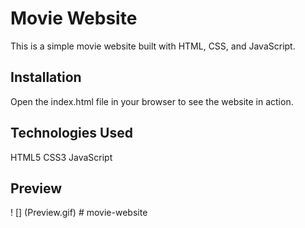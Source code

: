 <h1> Movie Website </h1>
This is a simple movie website built with HTML, CSS, and JavaScript.

<h2>Installation</h2>
 Open the index.html file in your browser to see the website in action.

<h2>Technologies Used</h2>

HTML5
CSS3
JavaScript

<h2>Preview</h2>
! [] (Preview.gif)
# movie-website
